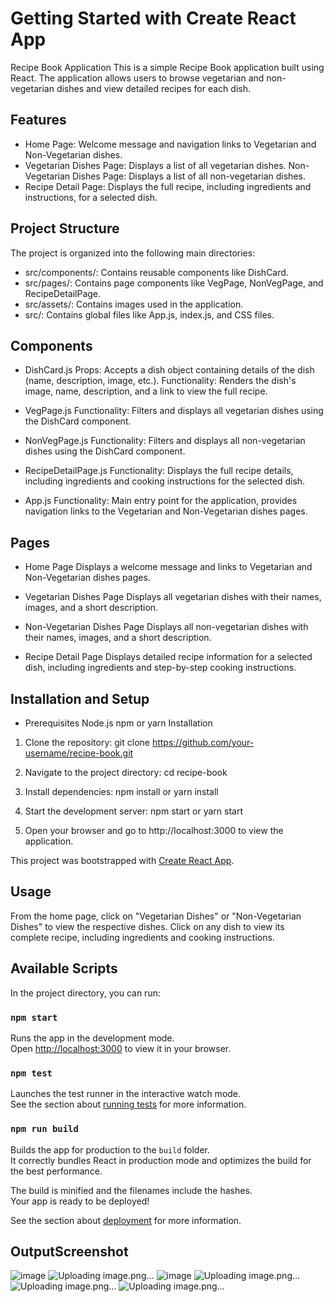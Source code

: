 # Getting Started with Create React App

Recipe Book Application
This is a simple Recipe Book application built using React. The application allows users to browse vegetarian and non-vegetarian dishes and view detailed recipes for each dish.

## Features

- Home Page: Welcome message and navigation links to Vegetarian and Non-Vegetarian dishes.
- Vegetarian Dishes Page: Displays a list of all vegetarian dishes.
Non-Vegetarian Dishes Page: Displays a list of all non-vegetarian dishes.
- Recipe Detail Page: Displays the full recipe, including ingredients and instructions, for a selected dish.

## Project Structure
The project is organized into the following main directories:
- src/components/: Contains reusable components like DishCard.
- src/pages/: Contains page components like VegPage, NonVegPage, and RecipeDetailPage.
- src/assets/: Contains images used in the application.
- src/: Contains global files like App.js, index.js, and CSS files.


## Components
- DishCard.js
Props: Accepts a dish object containing details of the dish (name, description, image, etc.).
Functionality: Renders the dish's image, name, description, and a link to view the full recipe.

- VegPage.js
Functionality: Filters and displays all vegetarian dishes using the DishCard component.

- NonVegPage.js
Functionality: Filters and displays all non-vegetarian dishes using the DishCard component.

- RecipeDetailPage.js
Functionality: Displays the full recipe details, including ingredients and cooking instructions for the selected dish.

- App.js
Functionality: Main entry point for the application, provides navigation links to the Vegetarian and Non-Vegetarian dishes pages.


## Pages
- Home Page
Displays a welcome message and links to Vegetarian and Non-Vegetarian dishes pages.

- Vegetarian Dishes Page
Displays all vegetarian dishes with their names, images, and a short description.

- Non-Vegetarian Dishes Page
Displays all non-vegetarian dishes with their names, images, and a short description.

- Recipe Detail Page
Displays detailed recipe information for a selected dish, including ingredients and step-by-step cooking instructions.

## Installation and Setup
- Prerequisites
 Node.js
 npm or yarn
Installation
1. Clone the repository:
git clone https://github.com/your-username/recipe-book.git

2. Navigate to the project directory:
cd recipe-book

3. Install dependencies:
npm install
or
yarn install

4. Start the development server:
npm start
or
yarn start

5. Open your browser and go to http://localhost:3000 to view the application.

This project was bootstrapped with [Create React App](https://github.com/facebook/create-react-app).

## Usage

From the home page, click on "Vegetarian Dishes" or "Non-Vegetarian Dishes" to view the respective dishes.
Click on any dish to view its complete recipe, including ingredients and cooking instructions.

## Available Scripts

In the project directory, you can run:

### `npm start`

Runs the app in the development mode.\
Open [http://localhost:3000](http://localhost:3000) to view it in your browser.



### `npm test`

Launches the test runner in the interactive watch mode.\
See the section about [running tests](https://facebook.github.io/create-react-app/docs/running-tests) for more information.

### `npm run build`

Builds the app for production to the `build` folder.\
It correctly bundles React in production mode and optimizes the build for the best performance.

The build is minified and the filenames include the hashes.\
Your app is ready to be deployed!

See the section about [deployment](https://facebook.github.io/create-react-app/docs/deployment) for more information.


## OutputScreenshot
![image](https://github.com/user-attachments/assets/811f8a3a-4b58-4c12-9c9a-db1f2ed649bd)
![Uploading image.png…]()
![image](https://github.com/user-attachments/assets/834c0259-67e3-4e97-9264-7234270a1e5f)
![Uploading image.png…]()
![Uploading image.png…]()
![Uploading image.png…]()








